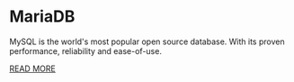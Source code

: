 # MariaDB
MySQL is the world's most popular open source database. With its proven performance, reliability and ease-of-use.

[READ MORE](https://www.mysql.com/about/)